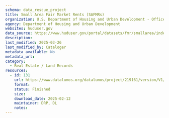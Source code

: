 ```yaml
---
schema: data_rescue_project 
title: Small Area Fair Market Rents (SAFMRs)
organization: U.S. Department of Housing and Urban Development - Office of Policy Development and Research
agency: Department of Housing and Urban Development
websites: huduser.gov
data_source: https://www.huduser.gov/portal/datasets/fmr/smallarea/index.html
description: 
last_modified: 2025-03-26
last_modified_by: Cataloger
metadata_available: No
metadata_url: 
category:
  - Real Estate / Land Records
resources:
  - id: 131
    url: https://www.datalumos.org/datalumos/project/219161/version/V1/view
    format: 
    status: Finished
    size: 
    download_date: 2025-02-12
    maintainer: DRP, DL
    notes: 
---
```


